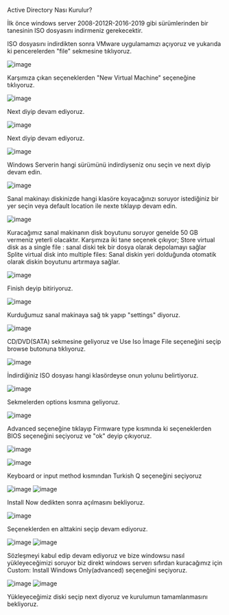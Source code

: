 Active Directory Nası Kurulur?

İlk önce windows server 2008-2012R-2016-2019 gibi sürümlerinden bir tanesinin ISO dosyasını indirmeniz gerekecektir.

ISO dosyasını indirdikten sonra VMware uygulamamızı açıyoruz ve yukarıda ki pencerelerden "file" sekmesine tıklıyoruz.


![image](https://github.com/ugurcomptech/active-directory/assets/133202238/47d4cbfd-47e2-44b7-801b-1296577374d9)

Karşımıza çıkan seçeneklerden "New Virtual Machine" seçeneğine tıklıyoruz.

![image](https://github.com/ugurcomptech/active-directory/assets/133202238/eca2e6aa-fee4-4cb1-a6fb-8346c9029924)

Next diyip devam ediyoruz.

![image](https://github.com/ugurcomptech/active-directory/assets/133202238/dc853958-185f-47cb-8e7f-09054ea3586f)


Next diyip devam ediyoruz.


![image](https://github.com/ugurcomptech/active-directory/assets/133202238/c5b6dc2c-4e14-4220-82a7-acd5f6b28e54)


Windows Serverin hangi sürümünü indirdiyseniz onu seçin ve next diyip devam edin.


![image](https://github.com/ugurcomptech/active-directory/assets/133202238/c854fe79-0433-4e32-a828-871c35692838)


Sanal makinayı diskinizde hangi klasöre koyacağınızı soruyor istediğiniz bir yer seçin veya default location ile nexte tıklayıp devam edin.


![image](https://github.com/ugurcomptech/active-directory/assets/133202238/a5d29ab8-481f-41c2-9cc2-980de3800f05)

Kuracağımız sanal makinanın disk boyutunu soruyor genelde 50 GB vermeniz yeterli olacaktır. Karşımıza iki tane seçenek çıkıyor; 
Store virtual disk as a single file : sanal diski tek bir dosya olarak depolamayı sağlar
Splite virtual disk into multiple files: Sanal diskin yeri dolduğunda otomatik olarak diskin boyutunu artırmaya sağlar.


![image](https://github.com/ugurcomptech/active-directory/assets/133202238/af9dc271-295e-4c47-b629-0a13a2959b2e)

Finish deyip bitiriyoruz.



![image](https://github.com/ugurcomptech/active-directory/assets/133202238/cdb2e14e-fe52-4268-8353-38b8f0c24749)


Kurduğumuz sanal makinaya sağ tık yapıp "settings" diyoruz.


![image](https://github.com/ugurcomptech/active-directory/assets/133202238/1c576eef-e27a-4b47-9a83-bf3cf470fac9)

CD/DVD(SATA) sekmesine geliyoruz ve Use Iso İmage File seçeneğini seçip browse butonuna tıklıyoruz.


![image](https://github.com/ugurcomptech/active-directory/assets/133202238/cb777501-d0c9-491a-a40c-66820cf4c122)

İndirdiğiniz ISO dosyası hangi klasördeyse onun yolunu belirtiyoruz.






![image](https://github.com/ugurcomptech/active-directory/assets/133202238/3d2b3699-3fae-4ffa-af83-cd6cb6025707)

Sekmelerden options kısmına geliyoruz.

![image](https://github.com/ugurcomptech/active-directory/assets/133202238/09c60e85-4a0f-4756-90ba-41bb3951ae37)

Advanced seçeneğine tıklayıp Firmware type kısmında ki seçeneklerden BIOS seçeneğini seçiyoruz ve "ok" deyip çıkıyoruz.




![image](https://github.com/ugurcomptech/active-directory/assets/133202238/896245c5-25bd-417f-a96e-af973473f605)

![image](https://github.com/ugurcomptech/active-directory/assets/133202238/222990ce-82e7-4568-9deb-45cc84c7ad6c)

Keyboard or input method kısmından Turkish Q  seçeneğini seçiyoruz

![image](https://github.com/ugurcomptech/active-directory/assets/133202238/bb9d9528-cdfc-4b21-a201-85a68d728eff)
![image](https://github.com/ugurcomptech/active-directory/assets/133202238/e05f54fb-3be2-4ec4-a229-015bbdfd7787)

Install Now dedikten sonra açılmasını bekliyoruz.


![image](https://github.com/ugurcomptech/active-directory/assets/133202238/198a564d-eb2b-474a-9a34-d64383dde28c)



Seçeneklerden en alttakini seçip devam ediyoruz.



![image](https://github.com/ugurcomptech/active-directory/assets/133202238/21ad0d57-dec4-4459-822f-ec36ca2d77a6)
![image](https://github.com/ugurcomptech/active-directory/assets/133202238/c8310fdb-9e4d-4038-b92e-9b3888eea110)


Sözleşmeyi kabul edip devam ediyoruz ve bize windowsu nasıl yükleyeceğimizi soruyor biz direkt windows serverı sıfırdan kuracağımız için Custom: Install Windows Only(advanced) seçeneğini seçiyoruz.




![image](https://github.com/ugurcomptech/active-directory/assets/133202238/7a207863-6c59-441d-b0ae-91bbebdd023f)
![image](https://github.com/ugurcomptech/active-directory/assets/133202238/85d8fc9b-38c2-4bc6-ae84-04d7cc75feb1)


Yükleyeceğimiz diski seçip next diyoruz ve kurulumun tamamlanmasını bekliyoruz.




